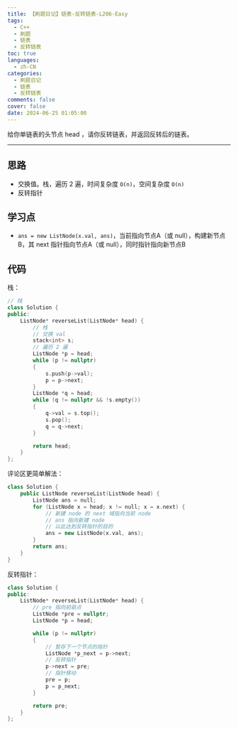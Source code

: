 ```yaml
---
title: 【刷题日记】链表-反转链表-L206-Easy
tags:
  - C++
  - 刷题
  - 链表
  - 反转链表
toc: true
languages:
  - zh-CN
categories:
  - 刷题日记
  - 链表
  - 反转链表
comments: false
cover: false
date: 2024-06-25 01:05:00
---
```


给你单链表的头节点 head ，请你反转链表，并返回反转后的链表。

<!-- more -->

---

## 思路

* 交换值。栈，遍历 2 遍，时间复杂度 `O(n)`，空间复杂度 `O(n)`
* 反转指针

## 学习点

* `ans = new ListNode(x.val, ans)`，当前指向节点A（或 null），构建新节点B，其 next 指针指向节点A（或 null），同时指针指向新节点B

## 代码

栈：

```cpp
// 栈
class Solution {
public:
    ListNode* reverseList(ListNode* head) {
        // 栈
        // 交换 val
        stack<int> s;
        // 遍历 2 遍
        ListNode *p = head;
        while (p != nullptr)
        {
            s.push(p->val);
            p = p->next;
        }
        ListNode *q = head;
        while (q != nullptr && !s.empty())
        {
            q->val = s.top();
            s.pop();
            q = q->next;
        }

        return head;
    }
};
```

评论区更简单解法：

```cpp
class Solution {
    public ListNode reverseList(ListNode head) {
        ListNode ans = null;
        for (ListNode x = head; x != null; x = x.next) {
            // 新建 node 的 next 域指向当前 node
            // ans 指向新建 node
            // 以此达到反转指针的目的
            ans = new ListNode(x.val, ans);
        }
        return ans;
    }
}
```

反转指针：

```cpp
class Solution {
public:
    ListNode* reverseList(ListNode* head) {
        // pre 指向前驱点
        ListNode *pre = nullptr;
        ListNode *p = head;

        while (p != nullptr)
        {
            // 暂存下一个节点的指针
            ListNode *p_next = p->next;
            // 反转指针
            p->next = pre;
            // 指针移动
            pre = p;
            p = p_next;
        }

        return pre;
    }
};
```